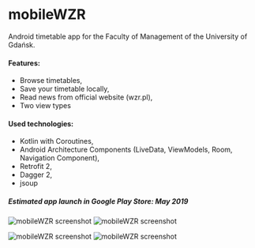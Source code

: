 # mobileWZR
Android timetable app for the Faculty of Management of the University of Gdańsk.

#### Features:
* Browse timetables,
* Save your timetable locally,
* Read news from official website (wzr.pl),
* Two view types

#### Used technologies: 
* Kotlin with Coroutines,
* Android Architecture Components (LiveData, ViewModels, Room, Navigation Component), 
* Retrofit 2,
* Dagger 2,
* jsoup

##### Estimated app launch in Google Play Store: May 2019

![mobileWZR screenshot](https://gmsp5g.db.files.1drv.com/y4mvAEz3pm-zkTBZ0C_8JpgVwbc7uvkvDB4pQc_Ex-a3v5lIryYaq1o8LQZn5sFy_H2OsbNM45qbTXLm4MCPglswmh7hWX0sLLPeMeGZsjuShvhmzn5WsWc0qceSylI2Wmg-zGuWPGBZS6fu8WFc9aUUxoLX6Tw0QZF7QOCwP5dlb66AboORFoPsB7lHW3sYbbtI0WAuD9kQ_IIWnCIGQSDlw?width=371&height=660&cropmode=none) ![mobileWZR screenshot](https://igsp5g.db.files.1drv.com/y4myPLiC9Di8UKLHy0PIxVNfUZSdHKZS0b07o9AFl2lXxS2FXMhHcV3RNCqc5HJQBxrxOJRHl91MFg3Itd0LTlOy5K1WFyMZXjTpZPQZCFeUy8Qa-z7da3wQPzWxsaFV7c-WorNN970ZExy5ahJltvPJl9Z_A1RQewCo54VEXSztS5LDCAmAOzjHR2Bg7cuGLITNn9InZAjTFUegGDnX6Cd7w?width=371&height=660&cropmode=none)

![mobileWZR screenshot](https://g2sp5g.db.files.1drv.com/y4mQX3uh144Axrlswl3nH4HDw-w6Km54TtpizT5r3VCklVp3kKCfgx4p6CqEmSgx5hvPbJhwm7UMX7r-FEV6r24ep1OeIc9DCJys-Icj7dPzVE7PA5OJecD1lAy_yvP2nZRZjFaOGFeLulHoAPDDriTULyREZWPL6MX_iv2cRnWRwevU-BE3n_zjSYESzKGXJSwboUzfShjx24yz7h1qpQe0Q?width=371&height=660&cropmode=none) ![mobileWZR screenshot](https://hwsp5g.db.files.1drv.com/y4mCirK1dmdSPx0dRrpUtvnIfe0a22v1nihSyTBwTetIDapIJIvgMDFNUgTTV1mrSU3J9iHzK3x6oFKzZSeovjmmxQSUcUyvedzP8oGjPg7a4ZEDPLcB1DEvp8P2xBFiCiXsYTERtSGnZuoDSsKDv4QcOzRktXsk9m8PVPrDLwmelouudbcmRFbQqqF5tYJXSb8Fe6k-rjG0ug2jw4MkMqtJw?width=371&height=660&cropmode=none)
